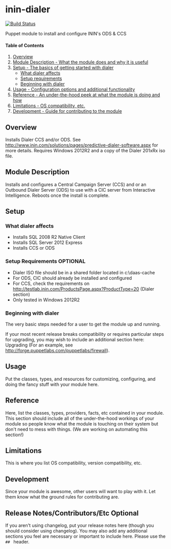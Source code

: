 # inin-dialer

[![Build Status](https://travis-ci.org/PierrickI3/inin-dialer.svg?branch=master)](https://travis-ci.org/PierrickI3/inin-dialer)

Puppet module to install and configure ININ's ODS & CCS

#### Table of Contents

1. [Overview](#overview)
2. [Module Description - What the module does and why it is useful](#module-description)
3. [Setup - The basics of getting started with dialer](#setup)
    * [What dialer affects](#what-dialer-affects)
    * [Setup requirements](#setup-requirements)
    * [Beginning with dialer](#beginning-with-dialer)
4. [Usage - Configuration options and additional functionality](#usage)
5. [Reference - An under-the-hood peek at what the module is doing and how](#reference)
5. [Limitations - OS compatibility, etc.](#limitations)
6. [Development - Guide for contributing to the module](#development)

## Overview

Installs Dialer CCS and/or ODS. See http://www.inin.com/solutions/pages/predictive-dialer-software.aspx for more details.
Requires Windows 2012R2 and a copy of the Dialer 201xRx iso file.

## Module Description

Installs and configures a Central Campaign Server (CCS) and or an Outbound Dialer Server (ODS) 
to use with a CIC server from Interactive Intelligence. Reboots once the install is complete.

## Setup

### What dialer affects

* Installs SQL 2008 R2 Native Client
* Installs SQL Server 2012 Express
* Installs CCS or ODS

### Setup Requirements **OPTIONAL**

* Dialer ISO file should be in a shared folder located in c:\daas-cache
* For ODS, CIC should already be installed and configured
* For CCS, check the requirements on http://testlab.inin.com/ProductsPage.aspx?ProductType=20 (Dialer section)
* Only tested in Windows 2012R2

### Beginning with dialer

The very basic steps needed for a user to get the module up and running.

If your most recent release breaks compatibility or requires particular steps
for upgrading, you may wish to include an additional section here: Upgrading
(For an example, see http://forge.puppetlabs.com/puppetlabs/firewall).

## Usage

Put the classes, types, and resources for customizing, configuring, and doing
the fancy stuff with your module here.

## Reference

Here, list the classes, types, providers, facts, etc contained in your module.
This section should include all of the under-the-hood workings of your module so
people know what the module is touching on their system but don't need to mess
with things. (We are working on automating this section!)

## Limitations

This is where you list OS compatibility, version compatibility, etc.

## Development

Since your module is awesome, other users will want to play with it. Let them
know what the ground rules for contributing are.

## Release Notes/Contributors/Etc **Optional**

If you aren't using changelog, put your release notes here (though you should
consider using changelog). You may also add any additional sections you feel are
necessary or important to include here. Please use the `## ` header.

